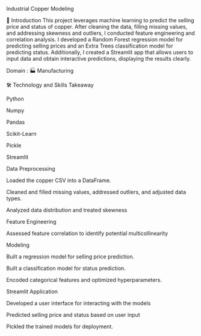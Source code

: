 Industrial Copper Modeling



📘 Introduction
This project leverages machine learning to predict the selling price and status of copper. After cleaning the data, filling missing values, and addressing skewness and outliers, I conducted feature engineering and correlation analysis. I developed a Random Forest regression model for predicting selling prices and an Extra Trees classification model for predicting status. Additionally, I created a Streamlit app that allows users to input data and obtain interactive predictions, displaying the results clearly.



Domain : 🏭 Manufacturing


🛠 Technology and Skills Takeaway


Python

Numpy

Pandas

Scikit-Learn

Pickle

Streamlit


Data Preprocessing

Loaded the copper CSV into a DataFrame.

Cleaned and filled missing values, addressed outliers, and adjusted data types.

Analyzed data distribution and treated skewness


Feature Engineering

Assessed feature correlation to identify potential multicollinearity




Modeling


Built a regression model for selling price prediction.

Built a classification model for status prediction.

Encoded categorical features and optimized hyperparameters.


Streamlit Application

Developed a user interface for interacting with the models

Predicted selling price and status based on user input

Pickled the trained models for deployment.


